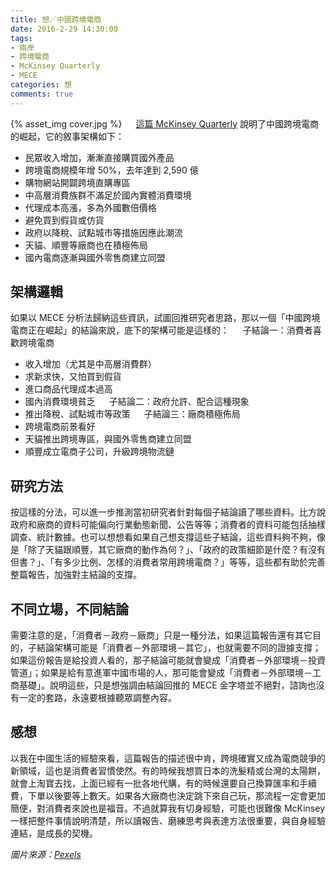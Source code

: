 ```yaml
---
title: 想／中國跨境電商
date: 2016-2-29 14:30:00
tags: 
- 兩岸
- 跨境電商
- McKinsey Quarterly
- MECE
categories: 想
comments: true
---
```

{% asset_img cover.jpg %}
　
[這篇 McKinsey Quarterly](http://www.mckinsey.com/industries/high-tech/our-insights/Crossborder-ecommerce-is-luring-Chinese-shoppers) 說明了中國跨境電商的崛起，它的敘事架構如下：
　
* 民眾收入增加，漸漸直接購買國外產品
* 跨境電商規模年增 50%，去年達到 2,590 億
* 購物網站開闢跨境直購專區<!--more-->
　
* 中高層消費族群不滿足於國內實體消費環境
* 代理成本高漲，多為外國數倍價格
* 避免買到假貨或仿貨
　
* 政府以降稅、試點城市等措施因應此潮流
* 天貓、順豐等廠商也在積極佈局
　
* 國內電商逐漸與國外零售商建立同盟

## 架構邏輯
如果以 MECE 分析法歸納這些資訊，試圖回推研究者思路，那以一個「中國跨境電商正在崛起」的結論來說，底下的架構可能是這樣的：
　
子結論一：消費者喜歡跨境電商
* 收入增加（尤其是中高層消費群）
* 求新求快，又怕買到假貨
* 進口商品代理成本過高
* 國內消費環境貧乏
　
子結論二：政府允許、配合這種現象
* 推出降稅、試點城市等政策
　
子結論三：廠商積極佈局
* 跨境電商前景看好
* 天貓推出跨境專區，與國外零售商建立同盟
* 順豐成立電商子公司，升級跨境物流鏈

## 研究方法
按這樣的分法，可以進一步推測當初研究者針對每個子結論讀了哪些資料。比方說政府和廠商的資料可能偏向行業動態新聞、公告等等；消費者的資料可能包括抽樣調查、統計數據。也可以想想看如果自己想支撐這些子結論，這些資料夠不夠，像是「除了天貓跟順豐，其它廠商的動作為何？」、「政府的政策細節是什麼？有沒有但書？」、「有多少比例、怎樣的消費者常用跨境電商？」等等，這些都有助於完善整篇報告，加強對主結論的支撐。

## 不同立場，不同結論
需要注意的是，「消費者－政府－廠商」只是一種分法，如果這篇報告還有其它目的，子結論架構可能是「消費者－外部環境－其它」，也就需要不同的證據支撐；如果這份報告是給投資人看的，那子結論可能就會變成「消費者－外部環境－投資管道」；如果是給有意進軍中國市場的人，那可能會變成「消費者－外部環境－工商基礎」。說明這些，只是想強調由結論回推的 MECE 金字塔並不絕對，諮詢也沒有一定的套路，永遠要根據聽眾調整內容。

## 感想
以我在中國生活的經驗來看，這篇報告的描述很中肯，跨境確實又成為電商競爭的新領域，這也是消費者習慣使然。有的時候我想買日本的洗髮精或台灣的太陽餅，就會上淘寶去找，上面已經有一批各地代購，有的時候還要自己換算匯率和手續費，下單以後要等上數天。如果各大廠商也決定跳下來自己玩，那流程一定會更加簡便，對消費者來說也是福音。不過就算我有切身經驗，可能也很難像 McKinsey 一樣把整件事情說明清楚，所以讀報告、磨練思考與表達方法很重要，與自身經驗連結，是成長的契機。

*圖片來源：[Pexels](https://www.pexels.com/)*